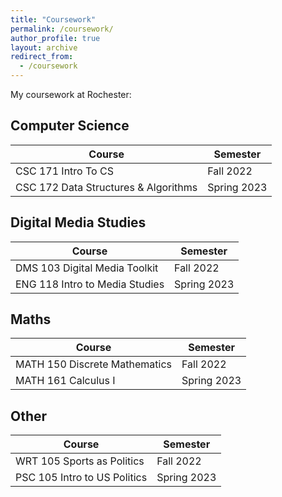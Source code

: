 ```yaml
---
title: "Coursework"
permalink: /coursework/
author_profile: true
layout: archive
redirect_from:
  - /coursework
---
```



My coursework at Rochester: 

## Computer Science

| Course      | Semester |
| ----------- | ----------- |
| CSC 171  Intro To CS   | Fall 2022      |
| CSC 172  Data Structures & Algorithms   | Spring 2023        | 

## Digital Media Studies

| Course      | Semester |
| ----------- | ----------- |
| DMS 103 Digital Media Toolkit | Fall 2022 |
| ENG 118 Intro to Media Studies | Spring 2023 | 

## Maths

| Course      | Semester |
| ----------- | ----------- |
| MATH 150 Discrete Mathematics | Fall 2022 |
| MATH 161 Calculus I | Spring 2023 |


## Other


| Course      | Semester |
| ----------- | ----------- |
| WRT 105 Sports as Politics | Fall 2022 | 
| PSC 105 Intro to US Politics | Spring 2023 | 
 

